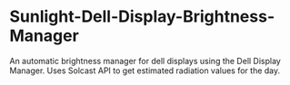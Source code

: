 # Sunlight-Dell-Display-Brightness-Manager
An automatic brightness manager for dell displays using the Dell Display Manager. Uses Solcast API to get estimated radiation values for the day.
